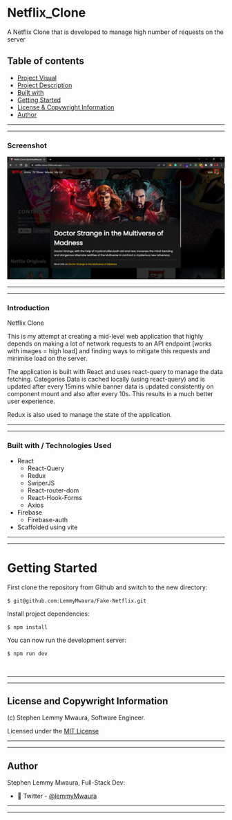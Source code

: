 # Netflix_Clone
A Netflix Clone that is developed to manage high number of requests on the server

## Table of contents
  - [Project Visual](#Screenshot)
  - [Project Description](#Project-description) 
  - [Built with](#built-with)
  - [Getting Started](#Getting-Started)
  - [License & Copywright Information](#License-and-Copywright-Information)
  - [Author](#author)

---
___

### Screenshot
![Website](/src/assets/images/web.png)

___
---

### Introduction
Netflix Clone

This is my attempt at creating a mid-level web application that highly depends on making a lot of network requests to an API endpoint [works with images = high load] and finding ways to mitigate this requests and minimise load on the server.

The application is built with React and uses react-query to manage the data fetching. Categories Data is cached locally (using react-query) and is updated after every 15mins while banner data is updated consistently on component mount and also after every 10s. This results in a much better user experience.

Redux is also used to manage the state of the application.

---
___

### Built with / Technologies Used

- React
    - React-Query
    - Redux
    - SwiperJS
    - React-router-dom
    - React-Hook-Forms
    - Axios
- Firebase
    - Firebase-auth
- Scaffolded using vite

---
___


# Getting Started

First clone the repository from Github and switch to the new directory:

    $ git@github.com:LemmyMwaura/Fake-Netflix.git
    
Install project dependencies:

    $ npm install     

You can now run the development server:

    $ npm run dev

<br>

---
___

## License and Copywright Information
(c) Stephen Lemmy Mwaura, Software Engineer.

Licensed under the [MIT License](LISENCE)

---
___

## Author 
Stephen Lemmy Mwaura, Full-Stack Dev:

- 🎱 Twitter - [@lemmyMwaura](https://twitter.com/lemmyMwaura8)

---
___


